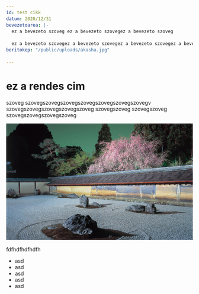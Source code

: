 ```yaml
---
id: test cikk
datum: 2020/12/31
bevezetoarea: |-
  ez a bevezeto szoveg ez a bevezeto szovegez a bevezeto szoveg

  ez a bevezeto szovegez a bevezeto szovegez a bevezeto szovegez a bevezeto szovegez a bevezeto szovegez a bevezeto szovegez a bevezeto szoveg
boritokep: "/public/uploads/akasha.jpg"

---
```

# ez a rendes cim

szoveg szovegszovegszovegszovegszovegszovegszovegv szovegszovegszovegszovegszoveg szovegszoveg  szovegszoveg  szovegszovegszovegszoveg

![garden](/public/uploads/jap_garden.jpg "garden")

fdfhdfhdfhdfh

* asd
* asd
* asd
* asd
* asd